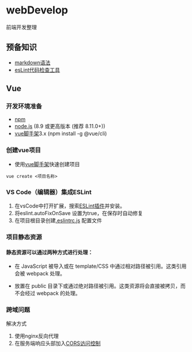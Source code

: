 # webDevelop
前端开发整理

## 预备知识
* [markdown语法](./markdownGuide.md)
* [esLint代码检查工具](./eslint/esLint.md)

## Vue
### 开发环境准备
* [npm](https://www.npmjs.com/)
* [node.js](https://nodejs.org/en/) (8.9 或更高版本 (推荐 8.11.0+))
* [vue脚手架](https://cli.vuejs.org/zh/guide/)3.x (npm install -g @vue/cli)
### 创建vue项目
* 使用[vue脚手架](https://cli.vuejs.org/zh/guide/)快速创建项目
```
vue create <项目名称>
```
### VS Code（编辑器）集成ESLint
1. 在vsCode中打开扩展，搜索[ESLint插件](https://marketplace.visualstudio.com/items?itemName=dbaeumer.vscode-eslint)并安装。
2. 将eslint.autoFixOnSave 设置为true，在保存时自动修复
3. 在项目根目录创建[.eslintrc.js](./eslint/eslintrc.js) 配置文件

### 项目静态资源
#### 静态资源可以通过两种方式进行处理：

* 在 JavaScript 被导入或在 template/CSS 中通过相对路径被引用。这类引用会被 webpack 处理。

* 放置在 public 目录下或通过绝对路径被引用。这类资源将会直接被拷贝，而不会经过 webpack 的处理。

### 跨域问题
解决方式
1. 使用nginx反向代理
2. 在服务端响应头部加入[CORS访问控制](https://developer.mozilla.org/zh-CN/docs/Web/HTTP/Access_control_CORS)